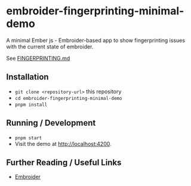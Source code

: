# embroider-fingerprinting-minimal-demo

A minimal Ember js - Embroider-based app to show fingerprinting issues with the current state of embroider.

See [FINGERPRINTING.md](FINGERPRINTING.md)

## Installation

- `git clone <repository-url>` this repository
- `cd embroider-fingerprinting-minimal-demo`
- `pnpm install`

## Running / Development

- `pnpm start`
- Visit the demo at [http://localhost:4200](http://localhost:4200/demo).

## Further Reading / Useful Links

- [Embroider](https://github.com/embroider-build/embroider)
